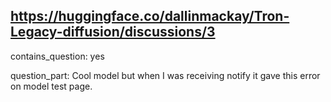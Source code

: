 ## https://huggingface.co/dallinmackay/Tron-Legacy-diffusion/discussions/3

contains_question: yes

question_part: Cool model but when I was receiving notify it gave this error on model test page. 